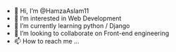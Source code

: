 - 👋 Hi, I’m @HamzaAslam11
- 👀 I’m interested in Web Development 
- 🌱 I’m currently learning python / Django 
- 💞️ I’m looking to collaborate on Front-end engineering 
- 📫 How to reach me ...

<!---
HamzaAslam11/HamzaAslam11 is a ✨ special ✨ repository because its `README.md` (this file) appears on your GitHub profile.
You can click the Preview link to take a look at your changes.
--->

